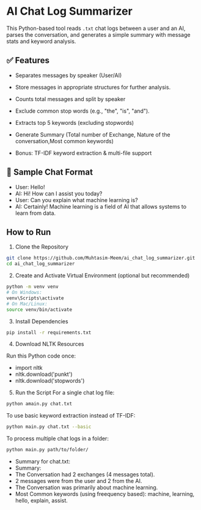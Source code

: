 # AI Chat Log Summarizer 

This Python-based tool reads `.txt` chat logs between a user and an AI, parses the conversation, and generates a simple summary with message stats and keyword analysis.

## ✅ Features
- Separates messages by speaker (User/AI)
- Store messages in appropriate structures for further analysis.

- Counts total messages and split by speaker
- Exclude common stop words (e.g., "the", "is", "and").
- Extracts top 5 keywords (excluding stopwords)
- Generate Summary (Total number of Exchange, Nature of the conversation,Most common keywords)
- Bonus: TF-IDF keyword extraction & multi-file support

## 📁 Sample Chat Format
- User: Hello!
- AI: Hi! How can I assist you today?
- User: Can you explain what machine learning is?
- AI: Certainly! Machine learning is a field of AI that    allows systems to learn from data.



##  How to Run
1. Clone the Repository
```bash
git clone https://github.com/Muhtasim-Meem/ai_chat_log_summarizer.git
cd ai_chat_log_summarizer
```
2. Create and Activate Virtual Environment (optional but recommended)

```bash
python -m venv venv
# On Windows:
venv\Scripts\activate
# On Mac/Linux:
source venv/bin/activate
```
3. Install Dependencies
```bash
pip install -r requirements.txt
```
4. Download NLTK Resources

Run this Python code once:
- import nltk
- nltk.download('punkt')
- nltk.download('stopwords')

5.  Run the Script For a single chat log file:
```bash
python amain.py chat.txt
```
To use basic keyword extraction instead of TF-IDF:
```bash
python main.py chat.txt --basic
```
To process multiple chat logs in a folder:
```bash
python main.py path/to/folder/
```


- Summary for chat.txt:
- Summary:
-    The Conversation had 2 exchanges (4 messages total).
-    2 messages were from the user and 2 from the AI.
-    The Conversation was primarily about machine learning.
-    Most Common keywords (using freequency based): machine, learning, hello, explain, assist.
